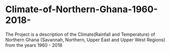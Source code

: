 # Climate-of-Northern-Ghana-1960-2018-
The Project is a description of the Climate(Rainfall and Temperature) of Northern Ghana (Savannah, Northern, Upper East and Upper West Regions) from the years 1960 - 2018
